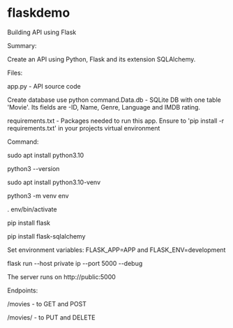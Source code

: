 # flaskdemo
Building API using Flask

Summary:

Create an API using Python, Flask and its extension SQLAlchemy.

Files:

app.py - API source code

Create database use python command.Data.db - SQLite DB with one table 'Movie'. Its fields are -ID, Name, Genre, Language and IMDB rating.

requirements.txt - Packages needed to run this app. Ensure to 'pip install -r requirements.txt' in your projects virtual environment

Command:

sudo apt install python3.10

python3 --version

sudo apt install python3.10-venv

python3 -m venv env

. env/bin/activate

pip install flask

pip install flask-sqlalchemy

Set environment variables: FLASK_APP=APP and FLASK_ENV=development

flask run --host private ip --port 5000 --debug

The server runs on http://public:5000

Endpoints:

/movies - to GET and POST

/movies/ - to PUT and DELETE

